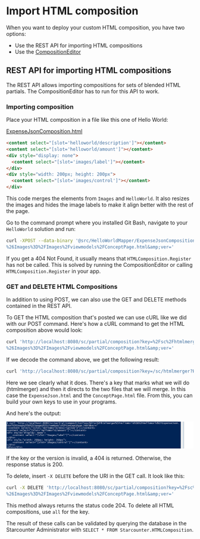 # Import HTML composition

When you want to deploy your custom HTML composition, you have two options:

* Use the REST API for importing HTML compositions
* Use the [CompositionEditor](https://github.com/starcounterapps/compositioneditor)

## REST API for importing HTML compositions

The REST API allows importing compositions for sets of blended HTML partials. The CompositionEditor has to run for this API to work.

### Importing composition

Place your HTML composition in a file like this one of Hello World:

<div class="code-name"><a href="https://github.com/StarcounterSamples/HelloWorld/blob/tutorial-20161018/src/HelloWorldMapper/ExpenseJsonComposition.html">ExpenseJsonComposition.html</a></div>

```html
<content select="[slot='helloworld/description']"></content>
<content select="[slot='helloworld/amount']"></content>
<div style="display: none">
  <content select="[slot='images/label']"></content>
</div>
<div style="width: 200px; height: 200px">
  <content select="[slot='images/control']"></content>
</div>
```

This code merges the elements from `Images` and `HelloWorld`. It also resizes the images and hides the image labels to make it align better with the rest of the page.

Go to the command prompt where you installed Git Bash, navigate to your `HelloWorld` solution and run:

```bash
curl -XPOST --data-binary '@src/HelloWorldMapper/ExpenseJsonComposition.html' 'http://localhost:8080/sc/partial/composition?key=%2Fsc%2Fhtmlmerger%3FHelloWorld%3D%2FHelloWorld%2FExpenseJson.html
%26Images%3D%2FImages%2Fviewmodels%2FConceptPage.html&amp;ver='
```

If you get a 404 Not Found, it usually means that `HTMLComposition.Register` has not be called. This is solved by running the CompositionEditor or calling `HTMLComposition.Register` in your app.

### GET and DELETE HTML Compositions

In addition to using POST, we can also use the GET and DELETE methods contained in the REST API.

To GET the HTML composition that's posted we can use cURL like we did with our POST command. Here's how a cURL command to get the HTML composition above would look:

```bash
curl 'http://localhost:8080/sc/partial/composition?key=%2Fsc%2Fhtmlmerger%3FHelloWorld%3D%2FHelloWorld%2FExpenseJson.html
%26Images%3D%2FImages%2Fviewmodels%2FConceptPage.html&amp;ver='
```

If we decode the command above, we get the following result:

```bash
curl 'http://localhost:8080/sc/partial/composition?key=/sc/htmlmerger?HelloWorld=/HelloWorld/ExpenseJson.html&amp;Images=/Images/viewmodels/ConceptPage.html&amp;ver='
``` 

Here we see clearly what it does. There's a key that marks what we will do (htmlmerger) and then it directs to the two files that we will merge. In this case the `ExpenseJson.html` and the `ConceptPage.html` file. From this, you can build your own keys to use in your programs.

And here's the output:

![curl output](/assets/getCurl.png)

If the key or the version is invalid, a 404 is returned. Otherwise, the response status is 200.

To delete, insert `-X DELETE` before the URI in the GET call. It look like this:

```bash
curl -X DELETE 'http://localhost:8080/sc/partial/composition?key=%2Fsc%2Fhtmlmerger%3FHelloWorld%3D%2FHelloWorld%2FExpenseJson.html
%26Images%3D%2FImages%2Fviewmodels%2FConceptPage.html&amp;ver='
```

This method always returns the status code 204. To delete all HTML compositions, use `all` for the key.

The result of these calls can be validated by querying the database in the Starcounter Administrator with `SELECT * FROM Starcounter.HTMLComposition`.
